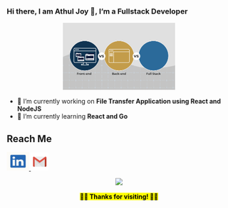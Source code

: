    

### Hi there, I am Athul Joy 👋,  I’m a Fullstack Developer
<p align="center">
  <img src="https://raw.githubusercontent.com/iathul/iathul/master/Blog-Gif.gif" width="50%"/></br>
</p>

<!-- ### 🔭 I’m a budding Fullstack Developer  -->

- 🔭 I’m currently working on  **File Transfer Application using React and NodeJS**
- 🌱 I’m currently learning **React and Go**

## Reach Me
<p align="left">
    <a  href="https://in.linkedin.com/in/athul-joy" title="LinkedIn">
        <img src="https://raw.githubusercontent.com/iathul/iathul/master/linkedin.png" width="50" height="42"/>
    </a>
    <a href="mailto: a.athuljoy@gmail.com" title="Gmail">
        <img src="https://raw.githubusercontent.com/iathul/iathul/master/gmail.png" width="40" height="40"/>
    </a>

</p>

<p align="center">
  <img src="https://github-readme-stats.vercel.app/api?username=iathul">
</p>

<p align="center">
  <!-- <img src="https://raw.githubusercontent.com/arvndvv/arvndvv/master/thumbs-up.gif" width="30%"/></br> -->
  <mark align="center"><b> 👋👋 Thanks for visiting! 👋👋 </b></mark>
</p>





<!-- ![image](https://github.com/iathul/iathul/blob/master/Blog-Gif.gif) -->

<!--
**iathul/iathul** is a ✨ _special_ ✨ repository because its `README.md` (this file) appears on your GitHub profile.

Here are some ideas to get you started:

- 🔭 I’m currently working on ...
- 🌱 I’m currently learning ...
- 👯 I’m looking to collaborate on ...
- 🤔 I’m looking for help with ...
- 💬 Ask me about ...
- 📫 How to reach me: ...
- 😄 Pronouns: ...
- ⚡ Fun fact: ...
-->
